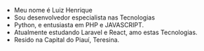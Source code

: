 - Meu nome é Luiz Henrique
- Sou desenvolvedor especialista nas Tecnologias 
- Python, e entusiasta em PHP e JAVASCRIPT.
- Atualmente estudando Laravel e React, amo estas Tecnologias.
- Resido na Capital do Piauí, Teresina.

<!---
when you work with what you like, it's not work, it's a hobby.
--->
